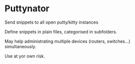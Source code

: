 # Puttynator

Send snippets to all open putty/kitty instances

Define snippets in plain files, categorised in subfolders.

May help administrating multiple devices (routers, switches...) simultaneously.

Use at yor own risk.